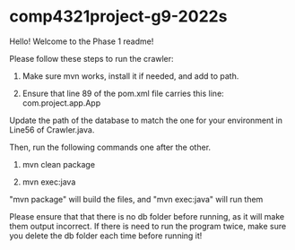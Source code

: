 # comp4321project-g9-2022s
Hello! Welcome to the Phase 1 readme!

Please follow these steps to run the crawler:

1. Make sure mvn works, install it if needed, and add to path.

2. Ensure that line 89 of the pom.xml file carries this line:
<mainClass>com.project.app.App</mainClass>

Update the path of the database to match the one for your environment in Line56 of Crawler.java. 

Then, run the following commands one after the other.

1. mvn clean package

2. mvn exec:java

"mvn package" will build the files, and "mvn exec:java" will run them

Please ensure that that there is no db folder before running, as it will make them output incorrect.
If there is need to run the program twice, make sure you delete the db folder each time before running it!

